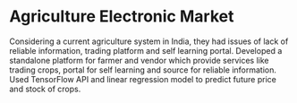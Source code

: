 # Agriculture Electronic Market
Considering a current agriculture system in India, they had issues of lack of reliable information, trading platform and self learning portal. Developed a standalone platform for farmer and vendor which provide services like trading crops, portal for self learning and source for reliable information. Used TensorFlow API and linear regression model to predict future price and stock of crops.
